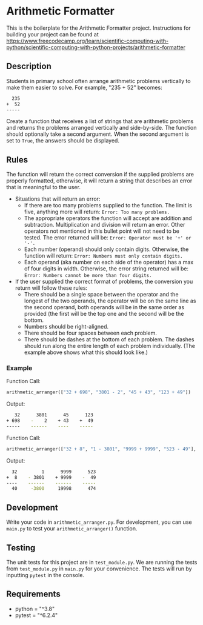 # Arithmetic Formatter

This is the boilerplate for the Arithmetic Formatter project. Instructions for building your project can be found at <https://www.freecodecamp.org/learn/scientific-computing-with-python/scientific-computing-with-python-projects/arithmetic-formatter>

## Description

Students in primary school often arrange arithmetic problems vertically to make them easier to solve. For example, "235 + 52" becomes:

```bash
  235
+  52
-----
```

Create a function that receives a list of strings that are arithmetic problems and returns the problems arranged vertically and side-by-side. The function should optionally take a second argument. When the second argument is set to `True`, the answers should be displayed.

## Rules

The function will return the correct conversion if the supplied problems are properly formatted, otherwise, it will return a string that describes an error that is meaningful to the user.

- Situations that will return an error:
  - If there are too many problems supplied to the function. The limit is five, anything more will return: `Error: Too many problems.`
  - The appropriate operators the function will accept are addition and subtraction. Multiplication and division will return an error. Other operators not mentioned in this bullet point will not need to be tested. The error returned will be: `Error: Operator must be '+' or '-'.`
  - Each number (operand) should only contain digits. Otherwise, the function will return: `Error: Numbers must only contain digits.`
  - Each operand (aka number on each side of the operator) has a max of four digits in width. Otherwise, the error string returned will be: `Error: Numbers cannot be more than four digits.`
- If the user supplied the correct format of problems, the conversion you return will follow these rules:
  - There should be a single space between the operator and the longest of the two operands, the operator will be on the same line as the second operand, both operands will be in the same order as provided (the first will be the top one and the second will be the bottom.
  - Numbers should be right-aligned.
  - There should be four spaces between each problem.
  - There should be dashes at the bottom of each problem. The dashes should run along the entire length of each problem individually. (The example above shows what this should look like.)

### Example

Function Call:

```python
arithmetic_arranger(["32 + 698", "3801 - 2", "45 + 43", "123 + 49"])
```

Output:

```bash
   32      3801      45      123
+ 698    -    2    + 43    +  49
-----    ------    ----    -----
```

Function Call:

```python
arithmetic_arranger(["32 + 8", "1 - 3801", "9999 + 9999", "523 - 49"], True)
```

Output:

```bash
  32         1      9999      523
+  8    - 3801    + 9999    -  49
----    ------    ------    -----
  40     -3800     19998      474
```

## Development

Write your code in `arithmetic_arranger.py`. For development, you can use `main.py` to test your `arithmetic_arranger()` function.
<!-- Click the "run" button and `main.py` will run. -->

## Testing

The unit tests for this project are in `test_module.py`. We are running the tests from `test_module.py` in `main.py` for your convenience. The tests will run by inputting `pytest` in the console.
<!-- automatically whenever you hit the "run" button. Alternatively you may run the tests  -->

## Requirements

- python = "^3.8"
- pytest = "^6.2.4"
